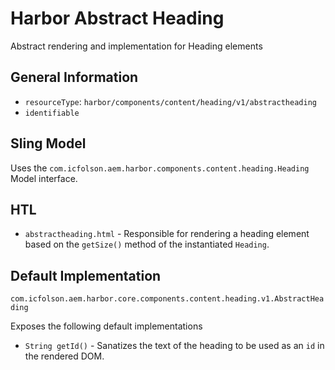 # Harbor Abstract Heading

Abstract rendering and implementation for Heading elements

## General Information

* `resourceType`: `harbor/components/content/heading/v1/abstractheading`
* `identifiable`

## Sling Model

Uses the `com.icfolson.aem.harbor.components.content.heading.Heading` Model interface.

## HTL

* `abstractheading.html` - Responsible for rendering a heading element based on the 
  `getSize()` method of the instantiated `Heading`. 

## Default Implementation

`com.icfolson.aem.harbor.core.components.content.heading.v1.AbstractHeading`

Exposes the following default implementations

* `String getId()` - Sanatizes the text of the heading to be used as an `id` 
  in the rendered DOM.